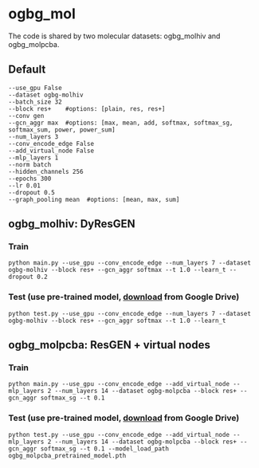 # ogbg_mol
The code is shared by two molecular datasets: ogbg_molhiv and ogbg_molpcba.
## Default 
	--use_gpu False 
	--dataset ogbg-molhiv
	--batch_size 32
    --block res+	#options: [plain, res, res+]
    --conv gen
    --gcn_aggr max 	#options: [max, mean, add, softmax, softmax_sg, softmax_sum, power, power_sum]
    --num_layers 3
    --conv_encode_edge False
    --add_virtual_node False
	--mlp_layers 1
    --norm batch
    --hidden_channels 256
    --epochs 300
    --lr 0.01
	--dropout 0.5
	--graph_pooling mean  #options: [mean, max, sum]
## ogbg_molhiv: DyResGEN
### Train
	python main.py --use_gpu --conv_encode_edge --num_layers 7 --dataset ogbg-molhiv --block res+ --gcn_aggr softmax --t 1.0 --learn_t --dropout 0.2
### Test (use pre-trained model, [download](https://drive.google.com/file/d/1ja1xc2a4U4ps8AtZm5xo2CmffWA-C5Yl/view?usp=sharing) from Google Drive)
	python test.py --use_gpu --conv_encode_edge --num_layers 7 --dataset ogbg-molhiv --block res+ --gcn_aggr softmax --t 1.0 --learn_t

## ogbg_molpcba: ResGEN + virtual nodes
### Train
    python main.py --use_gpu --conv_encode_edge --add_virtual_node --mlp_layers 2 --num_layers 14 --dataset ogbg-molpcba --block res+ --gcn_aggr softmax_sg --t 0.1

### Test (use pre-trained model, [download](https://drive.google.com/file/d/1OYds41b7NNKGYBt52bro8lbxSCXALalx/view?usp=sharing) from Google Drive)

    python test.py --use_gpu --conv_encode_edge --add_virtual_node --mlp_layers 2 --num_layers 14 --dataset ogbg-molpcba --block res+ --gcn_aggr softmax_sg --t 0.1 --model_load_path ogbg_molpcba_pretrained_model.pth
